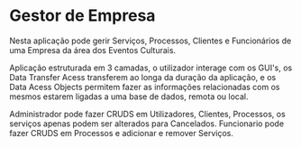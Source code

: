 # Gestor de Empresa
Nesta aplicação pode gerir Serviços, Processos, Clientes e Funcionários de uma Empresa da área dos Eventos Culturais.

Aplicação estruturada em 3 camadas, o utilizador interage com os GUI's, os Data Transfer Acess transferem
ao longa da duração da aplicação, e os Data Acess Objects permitem fazer as informações relacionadas com os mesmos
estarem ligadas a uma base de dados, remota ou local.

Administrador pode fazer CRUDS em Utilizadores, Clientes, Processos, os serviços apenas podem ser alterados para Cancelados.
Funcionario pode fazer CRUDS em Processos e adicionar e remover Serviços.